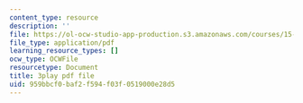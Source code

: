 ```yaml
---
content_type: resource
description: ''
file: https://ol-ocw-studio-app-production.s3.amazonaws.com/courses/15-031j-energy-decisions-markets-and-policies-spring-2012/959bbcf0baf2f594f03f0519000e28d5_6nhKL-AuvY4.pdf
file_type: application/pdf
learning_resource_types: []
ocw_type: OCWFile
resourcetype: Document
title: 3play pdf file
uid: 959bbcf0-baf2-f594-f03f-0519000e28d5
---
```

